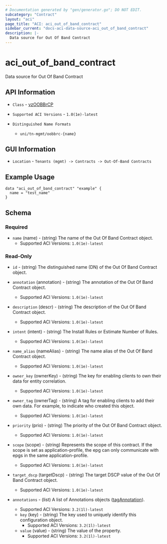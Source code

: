 ```yaml
---
# Documentation generated by "gen/generator.go"; DO NOT EDIT.
subcategory: "Contract"
layout: "aci"
page_title: "ACI: aci_out_of_band_contract"
sidebar_current: "docs-aci-data-source-aci_out_of_band_contract"
description: |-
  Data source for Out Of Band Contract
---
```


# aci_out_of_band_contract #

Data source for Out Of Band Contract

## API Information ##

* `Class` - [vzOOBBrCP](https://pubhub.devnetcloud.com/media/model-doc-latest/docs/app/index.html#/objects/vzOOBBrCP/overview)

* `Supported ACI Versions` - `1.0(1e)-latest`

* `Distinguished Name Formats`
  - `uni/tn-mgmt/oobbrc-{name}`

## GUI Information ##

* `Location` - `Tenants (mgmt) -> Contracts -> Out-Of-Band Contracts`

## Example Usage ##

```hcl
data "aci_out_of_band_contract" "example" {
  name = "test_name"
}
```

## Schema

### Required

* `name` (name) - (string) The name of the Out Of Band Contract object.
  - Supported ACI Versions: `1.0(1e)-latest`

### Read-Only

* `id` - (string) The distinguished name (DN) of the Out Of Band Contract object.
* `annotation` (annotation) - (string) The annotation of the Out Of Band Contract object.
  - Supported ACI Versions: `1.0(1e)-latest`
* `description` (descr) - (string) The description of the Out Of Band Contract object.
  - Supported ACI Versions: `1.0(1e)-latest`
* `intent` (intent) - (string) The Install Rules or Estimate Number of Rules.
  - Supported ACI Versions: `1.0(1e)-latest`
* `name_alias` (nameAlias) - (string) The name alias of the Out Of Band Contract object.
  - Supported ACI Versions: `1.0(1e)-latest`
* `owner_key` (ownerKey) - (string) The key for enabling clients to own their data for entity correlation.
  - Supported ACI Versions: `1.0(1e)-latest`
* `owner_tag` (ownerTag) - (string) A tag for enabling clients to add their own data. For example, to indicate who created this object.
  - Supported ACI Versions: `1.0(1e)-latest`
* `priority` (prio) - (string) The priority of the Out Of Band Contract object.
  - Supported ACI Versions: `1.0(1e)-latest`
* `scope` (scope) - (string) Represents the scope of this contract. If the scope is set as application-profile, the epg can only communicate with epgs in the same application-profile.
  - Supported ACI Versions: `1.0(1e)-latest`
* `target_dscp` (targetDscp) - (string) The target DSCP value of the Out Of Band Contract object.
  - Supported ACI Versions: `1.0(1e)-latest`

* `annotations` - (list) A list of Annotations objects ([tagAnnotation](https://pubhub.devnetcloud.com/media/model-doc-latest/docs/app/index.html#/objects/tagAnnotation/overview)).
  - Supported ACI Versions: `3.2(1l)-latest`
  * `key` (key) - (string) The key used to uniquely identify this configuration object.
    - Supported ACI Versions: `3.2(1l)-latest`
  * `value` (value) - (string) The value of the property.
    - Supported ACI Versions: `3.2(1l)-latest`